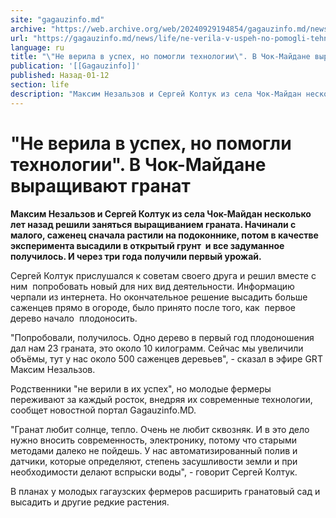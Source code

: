 ```yaml
---
site: "gagauzinfo.md"
archive: "https://web.archive.org/web/20240929194854/gagauzinfo.md/news/life/ne-verila-v-uspeh-no-pomogli-tehnologii-v-chok-maidane-viraschivayut-granat"
url: "https://gagauzinfo.md/news/life/ne-verila-v-uspeh-no-pomogli-tehnologii-v-chok-maidane-viraschivayut-granat"
language: ru
title: "\"Не верила в успех, но помогли технологии\". В Чок-Майдане выращивают гранат"
publication: '[[Gagauzinfo]]'
published: Назад-01-12
section: life
description: "Максим Незальзов и Сергей Колтук из села Чок-Майдан несколько лет назад решили заняться выращиванием граната. Начинали с малого, саженец сначала растили на подоконнике, потом в качестве эксперимента высадили в открытый грунт и все задуманное получилось. И через три года получили первый урожай."
---
```


# "Не верила в успех, но помогли технологии". В Чок-Майдане выращивают гранат

**Максим Незальзов и Сергей Колтук из села Чок-Майдан несколько лет назад решили заняться выращиванием граната. Начинали с малого, саженец сначала растили на подоконнике, потом в качестве эксперимента высадили в открытый грунт  и все задуманное получилось. И через три года получили первый урожай.**

Сергей Колтук прислушался к советам своего друга и решил вместе с ним  попробовать новый для них вид деятельности. Информацию черпали из интернета. Но окончательное решение высадить больше саженцев прямо в огороде, было принято после того, как  первое дерево начало  плодоносить.

"Попробовали, получилось. Одно дерево в первый год плодоношения дал нам 23 граната, это около 10 килограмм. Сейчас мы увеличили объёмы, тут у нас около 500 саженцев деревьев", - сказал в эфире GRT Максим Незальзов.

Родственники "не верили в их успех", но молодые фермеры переживают за каждый росток, внедряя их современные технологии, сообщет новостной портал Gagauzinfo.MD.

"Гранат любит солнце, тепло. Очень не любит сквозняк. И в это дело нужно вносить современность, электронику, потому что старыми методами далеко не пойдешь. У нас автоматизированный полив и датчики, которые определяют, степень засушливости земли и при необходимости делают вспрыски воды", - говорит Сергей Колтук.

В планах у молодых гагаузских фермеров расширить гранатовый сад и высадить и другие редкие растения.